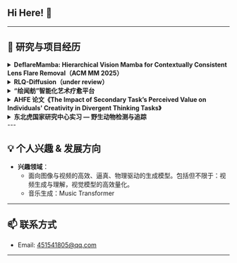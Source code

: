 ## Hi Here! 👋  

---

## 🔬 研究与项目经历  

<details>
<summary><strong>DeflareMamba: Hierarchical Vision Mamba for Contextually
Consistent Lens Flare Removal（ACM MM 2025）</strong></summary>

- 📆 **2024.6 – 2025.4**  
- 🌐 **会议**：国际顶级会议 ACM MM  
- ✨ **简介**：  
  - 首个将状态空间模型用于镜头耀斑去除的工作，并在多尺度上保持上下文一致；  
  - 提出“局部增强选择式扫描”模块，有效维护光源与周边环境的空间关系。  
- 🔧 **我的贡献**：idea 设计、辅助实验、论文撰写  
</details>

<details>
<summary><strong>RLQ-Diffusion（under review）</strong></summary>

- 📆 **2025.3 – 2025.7**  
- ✨ **简介**：  
  - 快速，高泛化能力的 T2I 扩散生成；    
- 🔧 **我的贡献**：idea 设计、完成实验、论文撰写  
</details>

<details>
<summary><strong>“绘闻舫”智能化艺术疗愈平台</strong></summary>

- 📆 **2024.6 – 2024.12**  
- ✨ **简介**：  
  1. **评估**：多模态情绪识别（绘画+对话）；  
  2. **疗愈**：自动匹配音乐＋渐进式绘画视频＋面部表情实时反馈；  
  3. **反馈**：AI 辅助色彩编辑，释放情绪、增强体验。  
- 🔧 **我的贡献**：思路与创意设计、产品架构与开发  
</details>

<details>
<summary><strong>AHFE 论文《The Impact of Secondary Task’s Perceived Value on Individuals' Creativity in Divergent Thinking Tasks》 </strong></summary>

- 📆 **2023.4 – 2024.5**  
- ✨ **简介**：  
  - 探讨感知任务价值对注意力分配、情绪体验及创造力的影响机制；  
  - 搭建 Python+眼动仪实验平台，负责 UI 设计与数据采集。  
- 🔧 **我的贡献**：实验设计与操作、UI 界面开发、论文撰写  
</details>

<details>
<summary><strong>东北虎国家研究中心实习 — 野生动物检测与追踪</strong></summary>

- 📆 **2023.11 – 2024.3**  
- ✨ **简介**：  
  - 基于 YOLOv11 + KCF 完成复杂野生场景视频中动物目标检测与跟踪，计数精度 > 94%；
  - 空视频的过滤与计数 精度 > 90%  
</details>
---

## 💡 个人兴趣 & 发展方向  
- **兴趣领域**：
  - 面向图像与视频的高效、逼真、物理驱动的生成模型。包括但不限于：视频生成与理解，视觉模型的高效量化。
  - 音乐生成：Music Transformer

---

## 📫 联系方式  
- Email: 451541805@qq.com  

---

<!--
**linjunhui/linjunhui**  is a ✨ special ✨ repository because its `README.md` appears on your GitHub profile.

Feel free to ⭐ the repo and 📬 reach out if you’d like to collaborate!
-->

